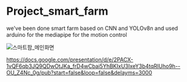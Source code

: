 # Project_smart_farm

we've been done smart farm based on CNN and YOLOv8n and used arduino for the mediapipe for the motion control

![스마트팜_메인화면](https://github.com/user-attachments/assets/8671c9a6-6de7-40e8-af69-266320dcef9a)

https://docs.google.com/presentation/d/e/2PACX-1vQF6qb3JQ9QDwOtJKa_frD4wCbai5YhBKIxU3IxeY3b4tqRIUho9h--OU_Z4Nc_0g/pub?start=false&loop=false&delayms=3000
